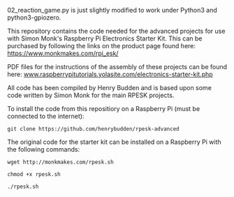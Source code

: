 02_reaction_game.py is just slightly modified to work under Python3 and python3-gpiozero.


This repository contains the code needed for the advanced projects for use with Simon Monk's Raspberry Pi Electronics Starter Kit. This can be purchased by following the links on the product page found here: https://www.monkmakes.com/rpi_esk/

PDF files for the instructions of the assembly of these projects can be found here: www.raspberrypitutorials.yolasite.com/electronics-starter-kit.php

All code has been compiled by Henry Budden and is based upon some code written by Simon Monk for the main RPESK projects. 

To install the code from this repositiory on a Raspberry Pi (must be connected to the internet):

`git clone https://github.com/henrybudden/rpesk-advanced`

The original code for the starter kit can be installed on a Raspberry Pi with the following commands: 

`wget http://monkmakes.com/rpesk.sh`

`chmod +x rpesk.sh`

`./rpesk.sh`
